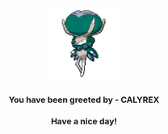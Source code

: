 <p align="center">
            <img src="https://raw.githubusercontent.com/PokeAPI/sprites/master/sprites/pokemon/898.png" width="150" height="150">
          </p>
          <h3 align="center">You have been greeted by - <b>CALYREX</b></h3>
          <h3 align="center">Have a nice day!</h3>
